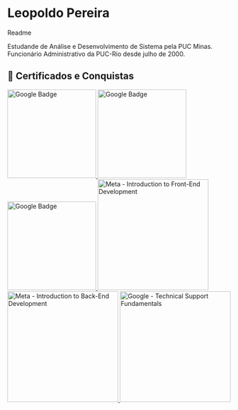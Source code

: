 # Leopoldo Pereira
Readme

Estudande de Análise e Desenvolvimento de Sistema pela PUC Minas. Funcionário Administrativo da PUC-Rio desde julho de 2000.

## 🏅 Certificados e Conquistas

<a href="https://www.cloudskillsboost.google/public_profiles/3f50643b-918e-4260-b368-5e440d882809/badges/15728093">
  <img src="https://cdn.qwiklabs.com/AlLQBLoosYTIgIB2k58gGjYJx4SSOMD15Tupyysiba8%3D" alt="Google Badge" width="200"/>
</a>

<a href="https://www.cloudskillsboost.google/public_profiles/3f50643b-918e-4260-b368-5e440d882809/badges/16037372">
  <img src="https://cdn.qwiklabs.com/qOuuuL3%2BWUm4ct9%2BPTMr1iV0oLzpM%2FCJBplkbmnUXng%3D" alt="Google Badge" width="200"/>
</a>

<a href="https://www.cloudskillsboost.google/public_profiles/3f50643b-918e-4260-b368-5e440d882809/badges/16059995">
  <img src="https://cdn.qwiklabs.com/pgfdj70XOn1pxcN6bK3ogMi%2F1qTnLyJIV2oyM79FdbU%3D" alt="Google Badge" width="200"/>
</a>


<a href="[https://coursera.org/share/1758261799d5dd11d18745d4c63694d5](https://coursera.org/share/1758261799d5dd11d18745d4c63694d5)">
  <img src="https://s3.amazonaws.com/coursera_assets/meta_images/generated/CERTIFICATE_LANDING_PAGE/CERTIFICATE_LANDING_PAGE~FBT9MZ5KWYOR/CERTIFICATE_LANDING_PAGE~FBT9MZ5KWYOR.jpeg" alt="Meta - Introduction to Front-End Development" width="250"/>
</a>

<a href="[https://coursera.org/share/1758261799d5dd11d18745d4c63694d5](https://coursera.org/share/44785e173c66bc8f485fa19b5aa91d1d)">
  <img src="https://s3.amazonaws.com/coursera_assets/meta_images/generated/CERTIFICATE_LANDING_PAGE/CERTIFICATE_LANDING_PAGE~ESP2OPVIHZ4A/CERTIFICATE_LANDING_PAGE~ESP2OPVIHZ4A.jpeg" alt="Meta - Introduction to Back-End Development" width="250"/>
</a>

<a href="https://coursera.org/share/b0d7370d8628a692da1de02e36e5899a">
  <img src="https://s3.amazonaws.com/coursera_assets/meta_images/generated/CERTIFICATE_LANDING_PAGE/CERTIFICATE_LANDING_PAGE~2IX2D8H2DNIV/CERTIFICATE_LANDING_PAGE~2IX2D8H2DNIV.jpeg" alt="Google - Technical Support Fundamentals" width="250"/>
</a>

